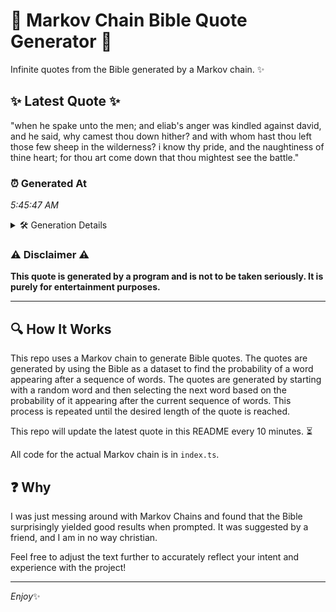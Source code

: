 # 📖 Markov Chain Bible Quote Generator 📖

Infinite quotes from the Bible generated by a Markov chain. ✨

## ✨ Latest Quote ✨
"when he spake unto the men; and eliab's anger was kindled against david, and he said, why camest thou down hither? and with whom hast thou left those few sheep in the wilderness? i know thy pride, and the naughtiness of thine heart; for thou art come down that thou mightest see the battle."

### ⏰ Generated At
*5:45:47 AM*

<details>
    <summary>🛠️ Generation Details</summary>
    <p>
        <strong>🌱 Seed:</strong> when<br>
        <strong>🔄 Iterations:</strong> 53<br>
        <strong>📜 Context History:</strong><br>[ when ]: he<br>[ when, he ]: spake<br>[ when, he, spake ]: unto<br>[ when, he, spake, unto ]: the<br>[ when, he, spake, unto, the ]: men;<br>[ when, he, spake, unto, the, men; ]: and<br>[ he, spake, unto, the, men;, and ]: eliab's<br>[ spake, unto, the, men;, and, eliab's ]: anger<br>[ unto, the, men;, and, eliab's, anger ]: was<br>[ the, men;, and, eliab's, anger, was ]: kindled<br>[ men;, and, eliab's, anger, was, kindled ]: against<br>[ and, eliab's, anger, was, kindled, against ]: david,<br>[ eliab's, anger, was, kindled, against, david, ]: and<br>[ anger, was, kindled, against, david,, and ]: he<br>[ was, kindled, against, david,, and, he ]: said,<br>[ kindled, against, david,, and, he, said, ]: why<br>[ against, david,, and, he, said,, why ]: camest<br>[ david,, and, he, said,, why, camest ]: thou<br>[ and, he, said,, why, camest, thou ]: down<br>[ he, said,, why, camest, thou, down ]: hither?<br>[ said,, why, camest, thou, down, hither? ]: and<br>[ why, camest, thou, down, hither?, and ]: with<br>[ camest, thou, down, hither?, and, with ]: whom<br>[ thou, down, hither?, and, with, whom ]: hast<br>[ down, hither?, and, with, whom, hast ]: thou<br>[ hither?, and, with, whom, hast, thou ]: left<br>[ and, with, whom, hast, thou, left ]: those<br>[ with, whom, hast, thou, left, those ]: few<br>[ whom, hast, thou, left, those, few ]: sheep<br>[ hast, thou, left, those, few, sheep ]: in<br>[ thou, left, those, few, sheep, in ]: the<br>[ left, those, few, sheep, in, the ]: wilderness?<br>[ those, few, sheep, in, the, wilderness? ]: i<br>[ few, sheep, in, the, wilderness?, i ]: know<br>[ sheep, in, the, wilderness?, i, know ]: thy<br>[ in, the, wilderness?, i, know, thy ]: pride,<br>[ the, wilderness?, i, know, thy, pride, ]: and<br>[ wilderness?, i, know, thy, pride,, and ]: the<br>[ i, know, thy, pride,, and, the ]: naughtiness<br>[ know, thy, pride,, and, the, naughtiness ]: of<br>[ thy, pride,, and, the, naughtiness, of ]: thine<br>[ pride,, and, the, naughtiness, of, thine ]: heart;<br>[ and, the, naughtiness, of, thine, heart; ]: for<br>[ the, naughtiness, of, thine, heart;, for ]: thou<br>[ naughtiness, of, thine, heart;, for, thou ]: art<br>[ of, thine, heart;, for, thou, art ]: come<br>[ thine, heart;, for, thou, art, come ]: down<br>[ heart;, for, thou, art, come, down ]: that<br>[ for, thou, art, come, down, that ]: thou<br>[ thou, art, come, down, that, thou ]: mightest<br>[ art, come, down, that, thou, mightest ]: see<br>[ come, down, that, thou, mightest, see ]: the<br>[ down, that, thou, mightest, see, the ]: battle.<br>
    </p>
</details>

### ⚠️ Disclaimer ⚠️
**This quote is generated by a program and is not to be taken seriously. It is purely for entertainment purposes.**

---

## 🔍 How It Works

This repo uses a Markov chain to generate Bible quotes. The quotes are generated by using the Bible as a dataset to find the probability of a word appearing after a sequence of words. The quotes are generated by starting with a random word and then selecting the next word based on the probability of it appearing after the current sequence of words. This process is repeated until the desired length of the quote is reached.

This repo will update the latest quote in this README every 10 minutes. ⏳

All code for the actual Markov chain is in `index.ts`.

## ❓ Why

I was just messing around with Markov Chains and found that the Bible surprisingly yielded good results when prompted. 
It was suggested by a friend, and I am in no way christian.

Feel free to adjust the text further to accurately reflect your intent and experience with the project!

---

*Enjoy*✨

